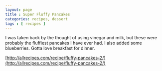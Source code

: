 ```yaml
---
layout: page
title : Super Fluffy Pancakes
categories: recipes, dessert
tags : [ recipes ]
---
```


I was taken back by the thought of using vinegar and milk, but these were probably the fluffiest pancakes I have ever had. I also added some blueberries. Gotta love breakfast for dinner.

[http://allrecipes.com/recipe/fluffy-pancakes-2/](http://allrecipes.com/recipe/fluffy-pancakes-2/)
